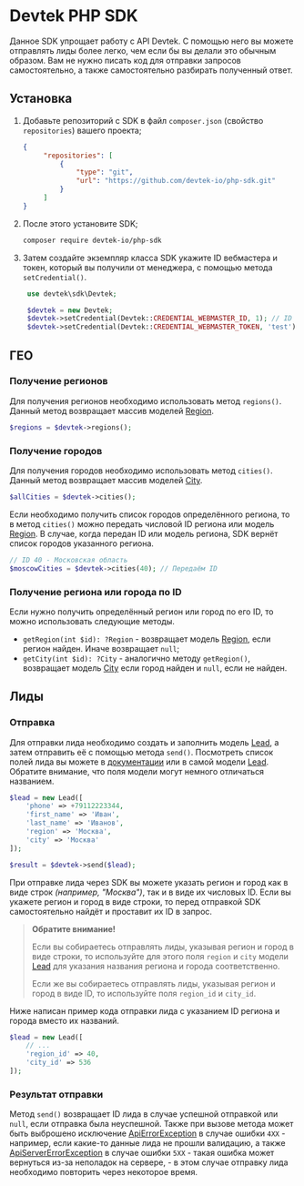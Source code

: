 # Devtek PHP SDK
Данное SDK упрощает работу с API Devtek. С помощью него вы можете отправлять лиды более легко, чем если бы вы делали это обычным образом. Вам не нужно писать код для отправки запросов самостоятельно, а также самостоятельно разбирать полученный ответ.

## Установка

1. Добавьте репозиторий с SDK в файл `composer.json` (свойство `repositories`) вашего проекта;

   ```json
   {
        "repositories": [
            {
                "type": "git",
                "url": "https://github.com/devtek-io/php-sdk.git"
            }
        ]
   }
   ```

2. После этого установите SDK;

   ```sh
   composer require devtek-io/php-sdk
   ```

3. Затем создайте экземпляр класса SDK укажите ID вебмастера и токен, который вы получили от менеджера, с помощью метода `setCredential()`.

   ```php
    use devtek\sdk\Devtek;

    $devtek = new Devtek;
    $devtek->setCredential(Devtek::CREDENTIAL_WEBMASTER_ID, 1); // ID вебмастера
    $devtek->setCredential(Devtek::CREDENTIAL_WEBMASTER_TOKEN, 'test'); // Токен
    ```

## ГЕО
### Получение регионов
Для получения регионов необходимо использовать метод `regions()`. Данный метод возвращает массив моделей [Region](/src/models/Region.php).

```php
$regions = $devtek->regions();
```

### Получение городов
Для получения городов необходимо использовать метод `cities()`. Данный метод возвращает массив моделей [City](/src/models/City.php).

```php
$allCities = $devtek->cities();
```

Если необходимо получить список городов определённого региона, то в метод `cities()` можно передать числовой ID региона или модель [Region](/src/models/Region.php). В случае, когда передан ID или модель региона, SDK вернёт список городов указанного региона.

```php
// ID 40 - Московская область
$moscowCities = $devtek->cities(40); // Передаём ID
```

### Получение региона или города по ID
Если нужно получить определённый регион или город по его ID, то можно использовать следующие методы.

- `getRegion(int $id): ?Region` - возвращает модель [Region](/src/models/Region.php), если регион найден. Иначе возвращает `null`;
- `getCity(int $id): ?City` - аналогично методу `getRegion()`, возвращает модель [City](/src/models/City.php) если город найден и `null`, если не найден.

## Лиды
### Отправка
Для отправки лида необходимо создать и заполнить модель [Lead](/src/models/Lead.php), а затем отправить её с помощью метода `send()`. Посмотреть список полей лида вы можете в [документации](https://devtek.io/docs/guide/) или в самой модели [Lead](/src/models/Lead.php). Обратите внимание, что поля модели могут немного отличаться названием.

```php
$lead = new Lead([
    'phone' => +79112223344,
    'first_name' => 'Иван',
    'last_name' => 'Иванов',
    'region' => 'Москва',
    'city' => 'Москва'
]);

$result = $devtek->send($lead);
```

При отправке лида через SDK вы можете указать регион и город как в виде строк _(например, "Москва")_, так и в виде их числовых ID. Если вы укажете регион и город в виде строки, то перед отправкой SDK самостоятельно найдёт и проставит их ID в запрос.

> __Обратите внимание!__
>
> Если вы собираетесь отправлять лиды, указывая регион и город в виде строки, то используйте для этого поля `region` и `city` модели [Lead](/src/models/Lead.php) для указания названия региона и города соответственно.
>
> Если же вы собираетесь отправлять лиды, указывая регион и город в виде ID, то используйте поля `region_id` и `city_id`.
>

Ниже написан пример кода отправки лида с указанием ID региона и города вместо их названий.

```php
$lead = new Lead([
    // ...
    'region_id' => 40,
    'city_id' => 536
]);
```

### Результат отправки
Метод `send()` возвращает ID лида в случае успешной отправкой или `null`, если отправка была неуспешной. Также при вызове метода может быть выброшено исключение [ApiErrorException](/src/exceptions/ApiErrorException.php) в случае ошибки `4XX` - например, если какие-то данные лида не прошли валидацию, а также [ApiServerErrorException](/src/exceptions/ApiServerErrorException.php) в случае ошибки `5XX` - такая ошибка может вернуться из-за неполадок на сервере, - в этом случае отправку лида необходимо повторить через некоторое время.
